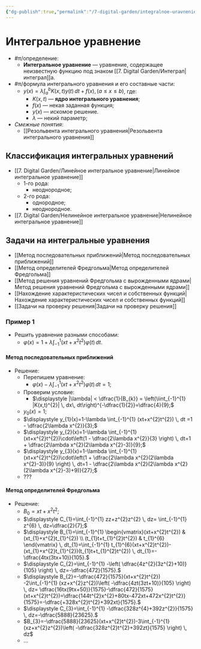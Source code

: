```yaml
---
{"dg-publish":true,"permalink":"/7-digital-garden/integralnoe-uravnenie/","dgHomeLink":true,"dgPassFrontmatter":false}
---
```



# Интегральное уравнение

- #π/определение:
	- **Интегральное уравнение** — уравнение, содержащее неизвестную функцию под знаком [[7. Digital Garden/Интеграл|интеграл]]а.
- #π/формула интегрального уравнения и его составные части:
	- $\displaystyle y(x)=\lambda \int_{a}^b K(x,t)y(t) \, dt + f(x), \, (a\leq x \leq b)$, где:
		- $K(x,t)$ — **ядро интегрального уравнения**;
		- $f(x)$ — некая заданная функция;
		- $y(x)$ — искомое решение.
		- $\lambda$ — некий параметр;
- *Смежные понятия*:
	- [[Резольвента интегрального уравнения|Резольвента интегрального уравнения]]

## Классификация интегральных уравнений

- [[7. Digital Garden/Линейное интегральное уравнение|Линейное интегральное уравнение]]
	- 1-го рода:
		- неоднородное;
	- 2-го рода:
		- однородное;
		- неоднородное.
- [[7. Digital Garden/Нелинейное интегральное уравнение|Нелинейное интегральное уравнение]]

## Задачи на интегральные уравнения

- [[Метод последовательных приближений|Метод последовательных приближений]]
- [[Метод определителей Фредгольма|Метод определителей Фредгольма]]
- [[Метод решения уравнений Фредгольма с вырожденными ядрами|Метод решения уравнений Фредгольма с вырожденными ядрами]]
- [[Нахождение характеристических чисел и собственных функций|Нахождение характеристических чисел и собственных функций]]
- [[Задачи на проверку решения|Задачи на проверку решения]]

### Пример 1

- Решить уравнение разными способами:
	- $\displaystyle \varphi(x)=1+\lambda \int_{-1}^{1} (xt+x^{2}t^{2})\varphi(t) \, dt.$

#### Метод последовательных приближений

- Решение:
	- Перепишем уравнение:
		- $\displaystyle \varphi(x)-\lambda \int_{-1}^{1} (xt+x^{2}t^{2})\varphi(t) \, dt = 1;$
	- Проверим условие:
		- $\displaystyle |\lambda| < \dfrac{1}{B_{k}} = \left(\iint_{-1}^{1} |K(x,t)^{2}| \, dx\, dt\right)^{-\dfrac{1}{2}}=\dfrac{4}{9};$
	- $y_{0}(x)=1;$
	- $\displaystyle y_{1}(x)=1-\lambda \int_{-1}^{1} (xt+x^{2}t^{2}) \, dt =1 - \dfrac{2\lambda x^{2}}{3};$
	- $\displaystyle y_{2}(x)=1-\lambda \int_{-1}^{1} (xt+x^{2}t^{2})\cdot\left(1 - \dfrac{2\lambda x^{2}}{3} \right) \, dt=1 + \dfrac{2\lambda x^{2}(2\lambda x^{2}-3)}{9};$
	- $\displaystyle y_{3}(x)=1-\lambda \int_{-1}^{1} (xt+x^{2}t^{2})\cdot\left(1 + \dfrac{2\lambda x^{2}(2\lambda x^{2}-3)}{9} \right) \, dt=1 - \dfrac{2\lambda x^{2}(2\lambda x^{2}(2\lambda x^{2}-3)+9)}{27};$
	- ???

#### Метод определителей Фредгольма

- Решение:
	- $B_{0}=xt+x^{2}t^{2};$
	- $\displaystyle C_{1}=\int_{-1}^{1} zz+z^{2}z^{2} \, dz= \int_{-1}^{1} z^{6} \, dz=\dfrac{2}{7};$
	- $\displaystyle B_{1}=\int_{-1}^{1} \begin{vmatrix}(xt+x^{2}t^{2})  & (xt_{1}+x^{2}t_{1}^{2})  \\ (t_{1}t+t_{1}^{2}t^{2})  & t_{1}^{6} \end{vmatrix} \, dt_{1}=\int_{-1}^{1} t_{1}^{6}(xt+x^{2}t^{2})-(xt_{1}+x^{2}t_{1}^{2})(t_{1}t+t_{1}^{2}t^{2}) \, dt_{1}=-\dfrac{4tx(3tx+10)}{105}.$
	- $\displaystyle C_{2}=\int_{-1}^{1} -\left( \dfrac{4z^{2}(3z^{2}+10)}{105} \right) \, dz=-\dfrac{472}{1575}.$
	- $\displaystyle B_{2}=-\dfrac{472}{1575}(xt+x^{2}t^{2}) -2\int_{-1}^{1} (xz+x^{2}z^{2})\left( -\dfrac{4zt(3zt+10)}{105} \right) \, dz= \dfrac{16tx(9tx+50)}{1575}-\dfrac{472}{1575}(xt+x^{2}t^{2})=\dfrac{144t^{2}x^{2}+80tx-472xt+472x^{2}t^{2}}{1575}=-\dfrac{+328x^{2}t^{2}+392xt}{1575}.$
	- $\displaystyle C_{3}=\int_{-1}^{1} -\dfrac{328z^{4}+392z^{2}}{1575} \, dz=-\dfrac{5888}{23625}.$
	- $B_{3}=-\dfrac{5888}{23625}(xt+x^{2}t^{2})-3\int_{-1}^{1} (xz+x^{2}z^{2})\left( -\dfrac{328z^{2}t^{2}+392zt}{1575} \right) \, dz$
	- ...